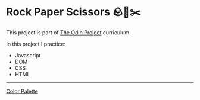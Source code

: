 # Rock Paper Scissors 🪨📄✂️

This project is part of [The Odin Project](https://theodinproject.com) curriculum.

In this project I practice:
- Javascript
- DOM
- CSS
- HTML
---
[Color Palette](https://colorhunt.co/palette/f5efe7d8c4b64f709c213555)

